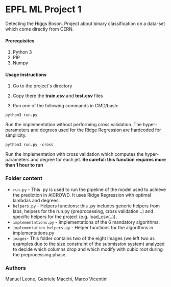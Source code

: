 # EPFL ML Project 1

Detecting the Higgs Boson. Project about binary classification on a data-set which come directly from CERN.


#### Prerequisites

1. Python 3
2. PIP
3. Numpy


#### Usage instructions

1. Go to the project's directory

2. Copy there the **train.csv** and **test.csv** files

3. Run one of the following commands in CMD/bash:

  ```
  python3 run.py
  ```
  Run the implementation without performing cross validation. The hyper-parameters and degrees used for the Ridge Regression are    hardcoded for simplicity.
  ```
  python3 run.py -cross
  ```
  Run the implementation with cross validation which computes the hyper-parameters and degree for each jet. **Be careful: this function requires more than 1 hour to run**
  
### Folder content

* `run.py` - This .py is used to run the pipeline of the model used to achieve the prediction in AICROWD. It uses Ridge Regression with  optimal lambdas and degrees. 
* `helpers.py` - Helpers functions: this .py includes generic helpers from labs, helpers for the run.py (preprocessing, cross validation...) and specific helpers for the project (e.g. load_csv(..)).
* `implementations.py` - Implementations of the 6 mandatory algorithms.
* `implementation_helpers.py` - Helper functions for the algorithms in implementations.py
* `images`- This folder contains two of the eight images (we left two as examples due to the size constraint of the submission system) analyzed to decide which columns drop and which modify with cubic root during the preprocessing phase.
### Authors
Manuel Leone, Gabriele Macchi, Marco Vicentini
